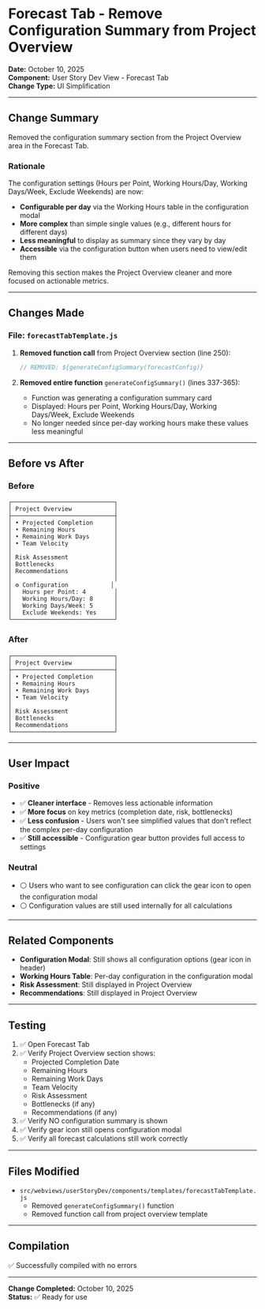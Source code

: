 # Forecast Tab - Remove Configuration Summary from Project Overview

**Date:** October 10, 2025  
**Component:** User Story Dev View - Forecast Tab  
**Change Type:** UI Simplification

---

## Change Summary

Removed the configuration summary section from the Project Overview area in the Forecast Tab.

### Rationale

The configuration settings (Hours per Point, Working Hours/Day, Working Days/Week, Exclude Weekends) are now:
- **Configurable per day** via the Working Hours table in the configuration modal
- **More complex** than simple single values (e.g., different hours for different days)
- **Less meaningful** to display as summary since they vary by day
- **Accessible** via the configuration button when users need to view/edit them

Removing this section makes the Project Overview cleaner and more focused on actionable metrics.

---

## Changes Made

### File: `forecastTabTemplate.js`

1. **Removed function call** from Project Overview section (line 250):
   ```javascript
   // REMOVED: ${generateConfigSummary(forecastConfig)}
   ```

2. **Removed entire function** `generateConfigSummary()` (lines 337-365):
   - Function was generating a configuration summary card
   - Displayed: Hours per Point, Working Hours/Day, Working Days/Week, Exclude Weekends
   - No longer needed since per-day working hours make these values less meaningful

---

## Before vs After

### Before
```
┌─────────────────────────────┐
│ Project Overview            │
├─────────────────────────────┤
│ • Projected Completion      │
│ • Remaining Hours           │
│ • Remaining Work Days       │
│ • Team Velocity             │
│                             │
│ Risk Assessment             │
│ Bottlenecks                 │
│ Recommendations             │
│                             │
│ ⚙️ Configuration            │
│   Hours per Point: 4        │
│   Working Hours/Day: 8      │
│   Working Days/Week: 5      │
│   Exclude Weekends: Yes     │
└─────────────────────────────┘
```

### After
```
┌─────────────────────────────┐
│ Project Overview            │
├─────────────────────────────┤
│ • Projected Completion      │
│ • Remaining Hours           │
│ • Remaining Work Days       │
│ • Team Velocity             │
│                             │
│ Risk Assessment             │
│ Bottlenecks                 │
│ Recommendations             │
└─────────────────────────────┘
```

---

## User Impact

### Positive
- ✅ **Cleaner interface** - Removes less actionable information
- ✅ **More focus** on key metrics (completion date, risk, bottlenecks)
- ✅ **Less confusion** - Users won't see simplified values that don't reflect the complex per-day configuration
- ✅ **Still accessible** - Configuration gear button provides full access to settings

### Neutral
- ⚪ Users who want to see configuration can click the gear icon to open the configuration modal
- ⚪ Configuration values are still used internally for all calculations

---

## Related Components

- **Configuration Modal**: Still shows all configuration options (gear icon in header)
- **Working Hours Table**: Per-day configuration in the configuration modal
- **Risk Assessment**: Still displayed in Project Overview
- **Recommendations**: Still displayed in Project Overview

---

## Testing

1. ✅ Open Forecast Tab
2. ✅ Verify Project Overview section shows:
   - Projected Completion Date
   - Remaining Hours
   - Remaining Work Days
   - Team Velocity
   - Risk Assessment
   - Bottlenecks (if any)
   - Recommendations (if any)
3. ✅ Verify NO configuration summary is shown
4. ✅ Verify gear icon still opens configuration modal
5. ✅ Verify all forecast calculations still work correctly

---

## Files Modified

- `src/webviews/userStoryDev/components/templates/forecastTabTemplate.js`
  - Removed `generateConfigSummary()` function
  - Removed function call from project overview template

---

## Compilation

✅ Successfully compiled with no errors

---

**Change Completed:** October 10, 2025  
**Status:** ✅ Ready for use
